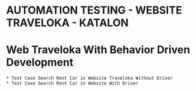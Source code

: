 # AUTOMATION TESTING - WEBSITE TRAVELOKA - KATALON
Web Traveloka With Behavior Driven Development
============
    * Test Case Search Rent Car in Website Traveloka Without Driver
    * Test Case Search Rent Car in Website With Driver

